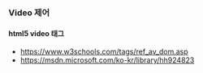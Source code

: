 ### Video 제어

#### html5 video 태그
* https://www.w3schools.com/tags/ref_av_dom.asp
* https://msdn.microsoft.com/ko-kr/library/hh924823